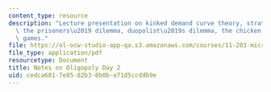 ```yaml
---
content_type: resource
description: "Lecture presentation on kinked demand curve theory, strategy and cooperation,\
  \ the prisoners\u2019 dilemma, duopolist\u2019s dilemma, the chicken game, and repeated\
  \ games."
file: https://ol-ocw-studio-app-qa.s3.amazonaws.com/courses/11-203-microeconomics-fall-2010/cedca6817e8582b38b0be71d5ccddb9e_MIT11_203F10_oligopoly2.pdf
file_type: application/pdf
resourcetype: Document
title: Notes on Oligopoly Day 2
uid: cedca681-7e85-82b3-8b0b-e71d5ccddb9e
---
```

